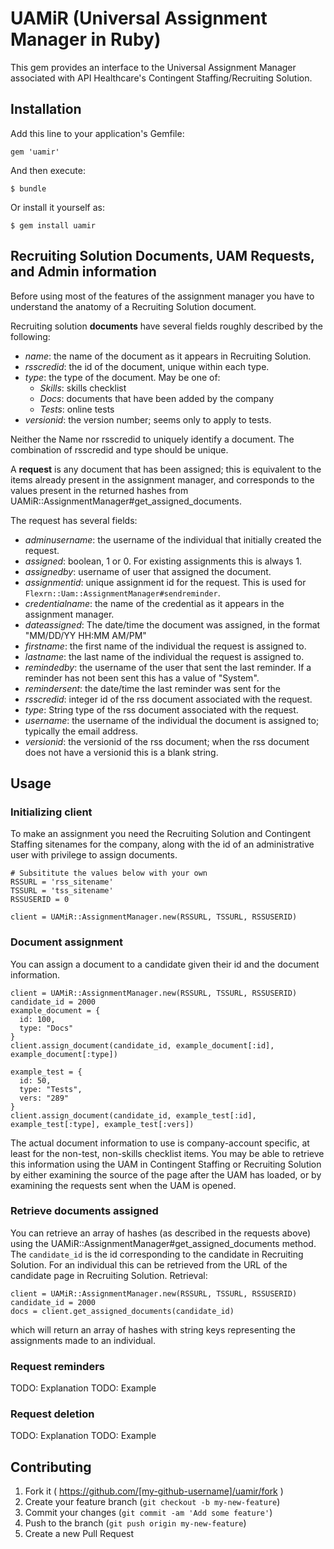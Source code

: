 # UAMiR (**U**niversal **A**ssignment **M**anager in **R**uby)

This gem provides an interface to the Universal Assignment Manager associated with API Healthcare's Contingent Staffing/Recruiting Solution.


## Installation

Add this line to your application's Gemfile:

    gem 'uamir'

And then execute:

    $ bundle

Or install it yourself as:

    $ gem install uamir


## Recruiting Solution Documents, UAM Requests, and Admin information

Before using most of the features of the assignment manager you have to understand the anatomy of a Recruiting Solution document.

Recruiting solution **documents** have several fields roughly described by the following:

* *name*: the name of the document as it appears in Recruiting Solution.
* *rsscredid*: the id of the document, unique within each type.
* *type*: the type of the document. May be one of:
  * *Skills*: skills checklist
  * *Docs*: documents that have been added by the company
  * *Tests*: online tests
* *versionid*: the version number; seems only to apply to tests.

Neither the Name nor rsscredid to uniquely identify a document. The combination of rsscredid and type should be unique.

A **request** is any document that has been assigned; this is equivalent to the items already present in the assignment manager, and corresponds to the values present in the returned hashes from UAMiR::AssignmentManager#get_assigned_documents.

The request has several fields:

* *adminusername*: the username of the individual that initially created the request. 
* *assigned*: boolean, 1 or 0. For existing assignments this is always 1.
* *assignedby*: username of user that assigned the document.
* *assignmentid*: unique assignment id for the request. This is used for `Flexrn::Uam::AssignmentManager#sendreminder`.
* *credentialname*: the name of the credential as it appears in the assignment manager.
* *dateassigned*: The date/time the document was assigned, in the format "MM/DD/YY HH:MM AM/PM"
* *firstname*: the first name of the individual the request is assigned to.
* *lastname*: the last name of the individual the request is assigned to.
* *remindedby*: the username of the user that sent the last reminder. If a reminder has not been sent this has a value of "System".
* *remindersent*: the date/time the last reminder was sent for the 
* *rsscredid*: integer id of the rss document associated with the request.
* *type*: String type of the rss document associated with the request.
* *username*: the username of the individual the document is assigned to; typically the email address.
* *versionid*: the versionid of the rss document; when the rss document does not have a versionid this is a blank string.


## Usage

### Initializing client

To make an assignment you need the Recruiting Solution and Contingent Staffing sitenames for the company, along with the id of an administrative user with privilege to assign documents.

    # Subsititute the values below with your own
    RSSURL = 'rss_sitename'
    TSSURL = 'tss_sitename'
    RSSUSERID = 0

    client = UAMiR::AssignmentManager.new(RSSURL, TSSURL, RSSUSERID)

### Document assignment

You can assign a document to a candidate given their id and the document information.

    client = UAMiR::AssignmentManager.new(RSSURL, TSSURL, RSSUSERID)
    candidate_id = 2000
    example_document = {
      id: 100,
      type: "Docs"
    }
    client.assign_document(candidate_id, example_document[:id], example_document[:type])
    
    example_test = {
      id: 50,
      type: "Tests",
      vers: "289"
    }
    client.assign_document(candidate_id, example_test[:id], example_test[:type], example_test[:vers])

The actual document information to use is company-account specific, at least for the non-test, non-skills checklist items. You may be able to retrieve this information using the UAM in Contingent Staffing or Recruiting Solution by either examining the source of the page after the UAM has loaded, or by examining the requests sent when the UAM is opened.

### Retrieve documents assigned

You can retrieve an array of hashes (as described in the requests above) using the UAMiR::AssignmentManager#get_assigned_documents method. The `candidate_id` is the id corresponding to the candidate in Recruiting Solution. For an individual this can be retrieved from the URL of the candidate page in Recruiting Solution. Retrieval:

    client = UAMiR::AssignmentManager.new(RSSURL, TSSURL, RSSUSERID)
    candidate_id = 2000
    docs = client.get_assigned_documents(candidate_id)

which will return an array of hashes with string keys representing the assignments made to an individual.

### Request reminders

TODO: Explanation
TODO: Example

### Request deletion

TODO: Explanation
TODO: Example


## Contributing

1. Fork it ( https://github.com/[my-github-username]/uamir/fork )
2. Create your feature branch (`git checkout -b my-new-feature`)
3. Commit your changes (`git commit -am 'Add some feature'`)
4. Push to the branch (`git push origin my-new-feature`)
5. Create a new Pull Request
